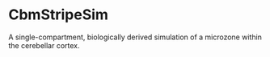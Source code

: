 # CbmStripeSim
A single-compartment, biologically derived simulation of a microzone within the cerebellar cortex.
